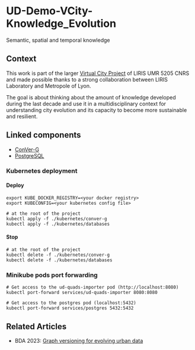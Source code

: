 # UD-Demo-VCity-Knowledge_Evolution
Semantic, spatial and temporal knowledge

## Context
This work is part of the larger [Virtual City Project](https://projet.liris.cnrs.fr/vcity/) of LIRIS UMR 5205 CNRS and made possible thanks to a strong collaboration between LIRIS Laboratory and Metropole of Lyon.

The goal is about thinking about the amount of knowledge developed during the last decade and use it in a multidisciplinary context for understanding city evolution and its capacity to become more sustainable and resilient.

## Linked components

- [ConVer-G](https://github.com/VCityTeam/ConVer-G)
- [PostgreSQL](https://www.postgresql.org/docs/16/index.html)

### Kubernetes deployment
#### Deploy

```shell
export KUBE_DOCKER_REGISTRY=<your docker registry>
export KUBECONFIG=<your kubernetes config file>

# at the root of the project
kubectl apply -f ./kubernetes/conver-g
kubectl apply -f ./kubernetes/databases
```

#### Stop

```shell
# at the root of the project
kubectl delete -f ./kubernetes/conver-g
kubectl delete -f ./kubernetes/databases
```

### Minikube pods port forwarding

```shell
# Get access to the ud-quads-importer pod (http://localhost:8080)
kubectl port-forward services/ud-quads-importer 8080:8080

# Get access to the postgres pod (localhost:5432)
kubectl port-forward services/postgres 5432:5432
```

## Related Articles

- BDA 2023: [Graph versioning for evolving urban data](https://hal.science/hal-04257528)
